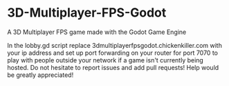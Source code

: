 # 3D-Multiplayer-FPS-Godot
A 3D Multiplayer FPS game made with the Godot Game Engine

In the lobby.gd script replace 3dmultiplayerfpsgodot.chickenkiller.com with your ip address and set up port forwarding on your router for port 7070 to play with people outside your network if a game isn't currently being hosted. Do not hesitate to report issues and add pull requests! Help would be greatly appreciated!
